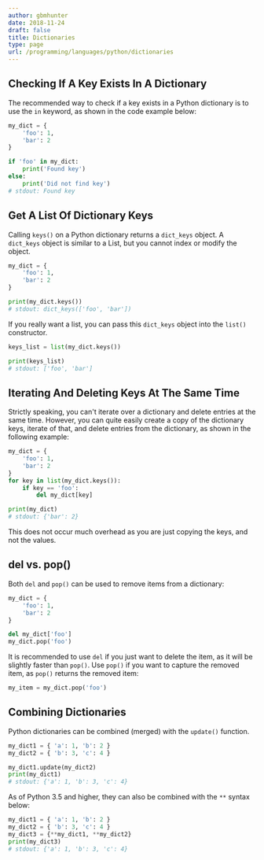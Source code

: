 ```yaml
---
author: gbmhunter
date: 2018-11-24
draft: false
title: Dictionaries
type: page
url: /programming/languages/python/dictionaries
---
```


## Checking If A Key Exists In A Dictionary

The recommended way to check if a key exists in a Python dictionary is to use the `in` keyword, as shown in the code example below:

```python
my_dict = {
    'foo': 1,
    'bar': 2
}

if 'foo' in my_dict:
    print('Found key')
else:
    print('Did not find key')
# stdout: Found key
```

## Get A List Of Dictionary Keys

Calling `keys()` on a Python dictionary returns a `dict_keys` object. A `dict_keys` object is similar to a List, but you cannot index or modify the object.

```python
my_dict = {
    'foo': 1,
    'bar': 2
}

print(my_dict.keys())
# stdout: dict_keys(['foo', 'bar'])
```

If you really want a list, you can pass this `dict_keys` object into the `list()` constructor.

```python
keys_list = list(my_dict.keys())

print(keys_list)
# stdout: ['foo', 'bar']
```

## Iterating And Deleting Keys At The Same Time

Strictly speaking, you can't iterate over a dictionary and delete entries at the same time. However, you can quite easily create a copy of the dictionary keys, iterate of that, and delete entries from the dictionary, as shown in the following example:

```python
my_dict = {
    'foo': 1,
    'bar': 2
}
for key in list(my_dict.keys()):
    if key == 'foo':
        del my_dict[key]

print(my_dict)
# stdout: {'bar': 2}
```

This does not occur much overhead as you are just copying the keys, and not the values.

## del vs. pop()

Both `del` and `pop()` can be used to remove items from a dictionary:

```python
my_dict = {
    'foo': 1,
    'bar': 2
}

del my_dict['foo']
my_dict.pop('foo')
```

It is recommended to use `del` if you just want to delete the item, as it will be slightly faster than `pop()`. Use `pop()` if you want to capture the removed item, as `pop()` returns the removed item:

```python
my_item = my_dict.pop('foo')
```

## Combining Dictionaries

Python dictionaries can be combined (merged) with the `update()` function.

```python
my_dict1 = { 'a': 1, 'b': 2 }
my_dict2 = { 'b': 3, 'c': 4 }

my_dict1.update(my_dict2)
print(my_dict1)
# stdout: {'a': 1, 'b': 3, 'c': 4}
```

As of Python 3.5 and higher, they can also be combined with the `**` syntax below:

```python
my_dict1 = { 'a': 1, 'b': 2 }
my_dict2 = { 'b': 3, 'c': 4 }
my_dict3 = {**my_dict1, **my_dict2}
print(my_dict3)
# stdout: {'a': 1, 'b': 3, 'c': 4}
```
